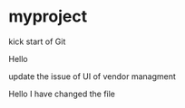 myproject
=========

kick start of Git 

Hello 

update the issue of UI of vendor managment 

Hello I have changed the file 

